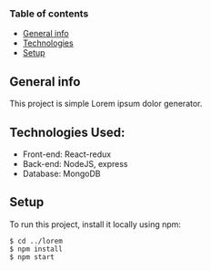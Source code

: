 ### Table of contents
* [General info](#general-info)
* [Technologies](#technologies)
* [Setup](#setup)

## General info
This project is simple Lorem ipsum dolor generator.
	
## Technologies Used:
* Front-end: React-redux
* Back-end: NodeJS, express
* Database: MongoDB
	
## Setup
To run this project, install it locally using npm:

```
$ cd ../lorem
$ npm install
$ npm start
```
